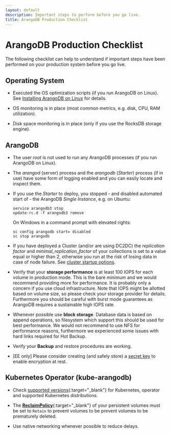 ```yaml
---
layout: default
description: Important steps to perform before you go live.
title: ArangoDB Production Checklist
---
```

ArangoDB Production Checklist
=============================

The following checklist can help to understand if important steps
have been performed on your production system before you go live.

Operating System
----------------

- Executed the OS optimization scripts (if you run ArangoDB on Linux).
  See [Installing ArangoDB on Linux](installation-linux.html) for details.

- OS monitoring is in place
  (most common metrics, e.g. disk, CPU, RAM utilization).

- Disk space monitoring is in place
  (only if you use the RocksDB storage engine).

ArangoDB
--------

- The user _root_ is not used to run any ArangoDB processes
  (if you run ArangoDB on Linux).

- The _arangod_ (server) process and the _arangodb_ (_Starter_) process
  (if in use) have some form of logging enabled and you can easily
  locate and inspect them.

- If you use the _Starter_ to deploy, you stopped - and disabled
  automated start of - the ArangoDB _Single Instance_, e.g. on Ubuntu:

  ```
  service arangodb3 stop
  update-rc.d -f arangodb3 remove
  ```

  On Windows in a command prompt with elevated rights:

  ```
  sc config arangodb start= disabled
  sc stop arangodb
  ```

- If you have deployed a Cluster (and/or are using DC2DC) the
  _replication factor_  and _minimal_replication_factor_ of your collections
  is set to a value equal or higher than 2, otherwise you run at the risk of
  losing data in case of node failure. See
  [cluster startup options](programs-arangod-cluster.html).

- Verify that your **storage performance** is at least 100 IOPS for each
  volume in production mode. This is the bare minimum and we would recommend
  providing more for performance. It is probably only a concern if you use
  cloud infrastructure. Note that IOPS might be allotted based on volume size,
  so please check your storage provider for details. Furthermore you should
  be careful with burst mode guarantees as ArangoDB requires a sustainable
  high IOPS rate.

- Whenever possible use **block storage**. Database data is based on append
  operations, so filesystem which support this should be used for best
  performance. We would not recommend to use NFS for performance reasons,
  furthermore we experienced some issues with hard links required for
  Hot Backup.

- Verify your **Backup** and restore procedures are working.

- [EE only] Please consider creating (and safely store) a [secret key](https://www.arangodb.com/docs/latest/security-encryption.html) to enable encryption at rest.


Kubernetes Operator (kube-arangodb)
-----------------------------------

- Check [supported versions](https://github.com/arangodb/kube-arangodb#production-readiness-state){:target="_blank"}
  for Kubernetes, operator and supported Kubernetes distributions.

- The [**ReclaimPolicy**](https://kubernetes.io/docs/concepts/storage/persistent-volumes/#reclaiming){:target="_blank"}
  of your persistent volumes must be set to `Retain` to prevent volumes
  to be prevent volumes to be prematurely deleted.

- Use native networking whenever possible to reduce delays.
